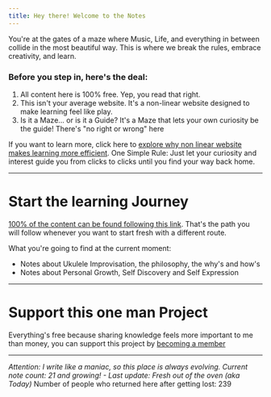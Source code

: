 ```yaml
---
title: Hey there! Welcome to the Notes
---
```


 You're at the gates of a maze where Music, Life, and everything in between collide in the most beautiful way. This is where we break the rules, embrace creativity, and learn.

### Before you step in, here's the deal:

1. All content here is 100% free. Yep, you read that right.
2. This isn't your average website. It's a non-linear website designed to make learning feel like play.
3. Is it a Maze... or is it a Guide? It's a Maze that lets your own curiosity be the guide! There's "no right or wrong" here 

If you want to learn more, click here to [explore why non linear website makes learning more efficient](/notes/nonlinear). One Simple Rule: Just let your curiosity and interest guide you from clicks to clicks until you find your way back home. 

- - -

# Start the learning Journey 
[100% of the content can be found following this link](/notes/guide). That's the path you will follow whenever you want to start fresh with a different route.

What you're going to find at the current moment:
- Notes about Ukulele Improvisation, the philosophy, the why's and how's
- Notes about Personal Growth, Self Discovery and Self Expression


---
# Support this one man Project
Everything's free because sharing knowledge feels more important to me than money, you can support this project by [becoming a member](/notes/patreon)  

- - -


*Attention:  I write like a maniac, so this place is always evolving. 
Current note count: 21 and growing! - Last update: Fresh out of the oven (aka Today)*
Number of people who returned here after getting lost: 239


